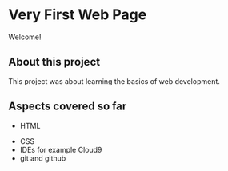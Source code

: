 # Very First Web Page

Welcome!

About this project
------------------

This project was about learning the basics of web development.

Aspects covered so far
-------------
+ HTML
- CSS
- IDEs for example Cloud9
- git and github

